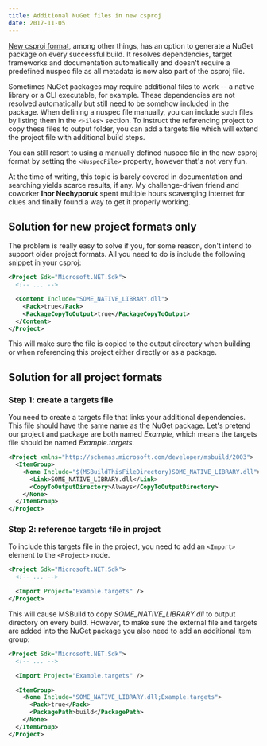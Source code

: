 ```yaml
---
title: Additional NuGet files in new csproj
date: 2017-11-05
---
```


[New csproj format](https://docs.microsoft.com/en-us/dotnet/core/tools/csproj), among other things, has an option to generate a NuGet package on every successful build. It resolves dependencies, target frameworks and documentation automatically and doesn't require a predefined nuspec file as all metadata is now also part of the csproj file.

Sometimes NuGet packages may require additional files to work -- a native library or a CLI executable, for example. These dependencies are not resolved automatically but still need to be somehow included in the package. When defining a nuspec file manually, you can include such files by listing them in the `<Files>` section. To instruct the referencing project to copy these files to output folder, you can add a targets file which will extend the project file with additional build steps.

You can still resort to using a manually defined nuspec file in the new csproj format by setting the `<NuspecFile>` property, however that's not very fun.

At the time of writing, this topic is barely covered in documentation and searching yields scarce results, if any. My challenge-driven friend and coworker **Ihor Nechyporuk** spent multiple hours scavenging internet for clues and finally found a way to get it properly working.

## Solution for new project formats only

The problem is really easy to solve if you, for some reason, don't intend to support older project formats. All you need to do is include the following snippet in your csproj:

```xml
<Project Sdk="Microsoft.NET.Sdk">
  <!-- ... -->

  <Content Include="SOME_NATIVE_LIBRARY.dll">
    <Pack>true</Pack>
    <PackageCopyToOutput>true</PackageCopyToOutput>
  </Content>
</Project>
```

This will make sure the file is copied to the output directory when building or when referencing this project either directly or as a package.

## Solution for all project formats

### Step 1: create a targets file

You need to create a targets file that links your additional dependencies. This file should have the same name as the NuGet package. Let's pretend our project and package are both named _Example_, which means the targets file should be named _Example.targets_.

```xml
<Project xmlns="http://schemas.microsoft.com/developer/msbuild/2003">
  <ItemGroup>
    <None Include="$(MSBuildThisFileDirectory)SOME_NATIVE_LIBRARY.dll">
      <Link>SOME_NATIVE_LIBRARY.dll</Link>
      <CopyToOutputDirectory>Always</CopyToOutputDirectory>
    </None>
  </ItemGroup>
</Project>
```

### Step 2: reference targets file in project

To include this targets file in the project, you need to add an `<Import>` element to the `<Project>` node.

```xml
<Project Sdk="Microsoft.NET.Sdk">
  <!-- ... -->

  <Import Project="Example.targets" />
</Project>
```

This will cause MSBuild to copy _SOME_NATIVE_LIBRARY.dll_ to output directory on every build. However, to make sure the external file and targets are added into the NuGet package you also need to add an additional item group:

```xml
<Project Sdk="Microsoft.NET.Sdk">
  <!-- ... -->

  <Import Project="Example.targets" />

  <ItemGroup>
    <None Include="SOME_NATIVE_LIBRARY.dll;Example.targets">
      <Pack>true</Pack>
      <PackagePath>build</PackagePath>
    </None>
  </ItemGroup>
</Project>
```

